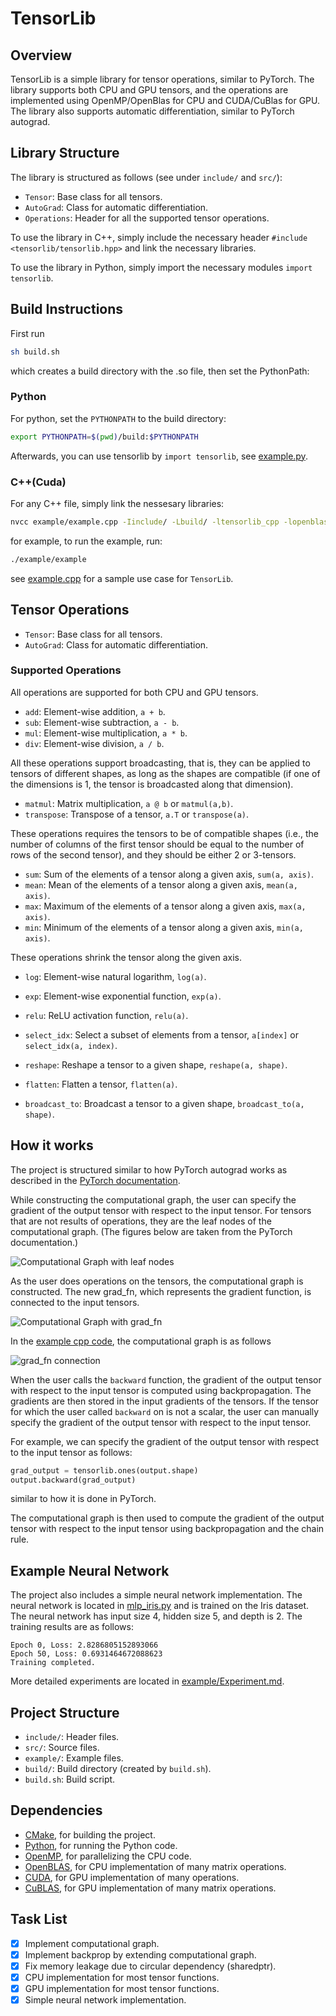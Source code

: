 # TensorLib

## Overview

TensorLib is a simple library for tensor operations, similar to PyTorch. The library supports both CPU and GPU tensors, and the operations are implemented using OpenMP/OpenBlas for CPU and CUDA/CuBlas for GPU. The library also supports automatic differentiation, similar to PyTorch autograd.

## Library Structure

The library is structured as follows (see under `include/` and `src/`):

- `Tensor`: Base class for all tensors.
- `AutoGrad`: Class for automatic differentiation.
- `Operations`: Header for all the supported tensor operations.

To use the library in C++, simply include the necessary header `#include <tensorlib/tensorlib.hpp>` and link the necessary libraries.

To use the library in Python, simply import the necessary modules `import tensorlib`.

## Build Instructions

First run

```bash
sh build.sh
```

which creates a build directory with the .so file, then set the PythonPath:

### Python

For python, set the `PYTHONPATH` to the build directory:

```bash
export PYTHONPATH=$(pwd)/build:$PYTHONPATH
```

Afterwards, you can use tensorlib by `import tensorlib`, see [example.py](example/example.py).

### C++(Cuda)

For any C++ file, simply link the nessesary libraries:

```sh
nvcc example/example.cpp -Iinclude/ -Lbuild/ -ltensorlib_cpp -lopenblas -lcudart -lcublas -o example/example
```

for example, to run the example, run:

```sh
./example/example
```

see [example.cpp](example/example.cpp) for a sample use case for `TensorLib`.

## Tensor Operations

- `Tensor`: Base class for all tensors.
- `AutoGrad`: Class for automatic differentiation.

### Supported Operations

All operations are supported for both CPU and GPU tensors.

- `add`: Element-wise addition, `a + b`.
- `sub`: Element-wise subtraction, `a - b`.
- `mul`: Element-wise multiplication, `a * b`.
- `div`: Element-wise division, `a / b`.

All these operations support broadcasting, that is, they can be applied to tensors of different shapes, as long as the shapes are compatible (if one of the dimensions is 1, the tensor is broadcasted along that dimension).

- `matmul`: Matrix multiplication, `a @ b` or `matmul(a,b)`.
- `transpose`: Transpose of a tensor, `a.T` or `transpose(a)`.

These operations requires the tensors to be of compatible shapes (i.e., the number of columns of the first tensor should be equal to the number of rows of the second tensor), and they should be either 2 or 3-tensors.

- `sum`: Sum of the elements of a tensor along a given axis, `sum(a, axis)`.
- `mean`: Mean of the elements of a tensor along a given axis, `mean(a, axis)`.
- `max`: Maximum of the elements of a tensor along a given axis, `max(a, axis)`.
- `min`: Minimum of the elements of a tensor along a given axis, `min(a, axis)`.

These operations shrink the tensor along the given axis.

- `log`: Element-wise natural logarithm, `log(a)`.
- `exp`: Element-wise exponential function, `exp(a)`.
- `relu`: ReLU activation function, `relu(a)`.

- `select_idx`: Select a subset of elements from a tensor, `a[index]` or `select_idx(a, index)`.
- `reshape`: Reshape a tensor to a given shape, `reshape(a, shape)`.
- `flatten`: Flatten a tensor, `flatten(a)`.
- `broadcast_to`: Broadcast a tensor to a given shape, `broadcast_to(a, shape)`.

## How it works

The project is structured similar to how PyTorch autograd works as described in the [PyTorch documentation](https://pytorch.org/blog/computational-graphs-constructed-in-pytorch/).

While constructing the computational graph, the user can specify the gradient of the output tensor with respect to the input tensor. For tensors that are not results of operations, they are the leaf nodes of the computational graph. (The figures below are taken from the PyTorch documentation.)

![Computational Graph with leaf nodes](fig/comp_graph_0.png)

As the user does operations on the tensors, the computational graph is constructed. The new grad_fn, which represents the gradient function, is connected to the input tensors.

![Computational Graph with grad_fn](fig/comp_graph_1.png)

In the [example cpp code](example/example.cpp), the computational graph is as follows

![grad_fn connection](fig/grad_fn.png)

When the user calls the `backward` function, the gradient of the output tensor with respect to the input tensor is computed using backpropagation. The gradients are then stored in the input gradients of the tensors. If the tensor for which the user called `backward` on is not a scalar, the user can manually specify the gradient of the output tensor with respect to the input tensor.

For example, we can specify the gradient of the output tensor with respect to the input tensor as follows:

```python
grad_output = tensorlib.ones(output.shape)
output.backward(grad_output)
```

similar to how it is done in PyTorch.

The computational graph is then used to compute the gradient of the output tensor with respect to the input tensor using backpropagation and the chain rule.

## Example Neural Network

The project also includes a simple neural network implementation. The neural network is located in [mlp_iris.py](example/mlp_iris.py) and is trained on the Iris dataset. The neural network has input size 4, hidden size 5, and depth is 2. The training results are as follows:

```
Epoch 0, Loss: 2.8286805152893066
Epoch 50, Loss: 0.6931464672088623
Training completed.
```

More detailed experiments are located in [example/Experiment.md](example/Experiment.md).

## Project Structure

- `include/`: Header files.
- `src/`: Source files.
- `example/`: Example files.
- `build/`: Build directory (created by `build.sh`).
- `build.sh`: Build script.

## Dependencies

- [CMake](https://cmake.org/), for building the project.
- [Python](https://www.python.org/), for running the Python code.
- [OpenMP](https://www.openmp.org/), for parallelizing the CPU code.
- [OpenBLAS](https://www.openblas.net/), for CPU implementation of many matrix operations.
- [CUDA](https://developer.nvidia.com/cuda-downloads), for GPU implementation of many operations.
- [CuBLAS](https://developer.nvidia.com/cublas), for GPU implementation of many matrix operations.

## Task List

- [x] Implement computational graph.
- [x] Implement backprop by extending computational graph.
- [x] Fix memory leakage due to circular dependency (sharedptr).
- [x] CPU implementation for most tensor functions.
- [x] GPU implementation for most tensor functions.
- [x] Simple neural network implementation.